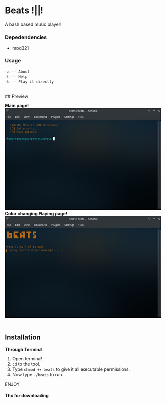# Beats !||!

A bash based music player!
<br>

### Depedendencies

- mpg321

### Usage
``` 
-a -- About
-h -- Help
-b -- Play it directly 
```
<br>
## Preview

<b>Main page!</b><br>
<img src="https://github.com/Randomguy-8/Beats/blob/main/src/beatsimg1.png"><br>
<b>Color changing Playing page!</b><br>
<img src="https://github.com/Randomguy-8/Beats/blob/main/src/beats.gif">
<br><br>
## Installation
<b>Through Terminal</b>
1) Open terminal!
2) `cd` to the tool.
3) Type `chmod +x beats` to give it all executable permissions.
4) Now type `./beats` to run.<br>



ENJOY


#### Thx for downloading
